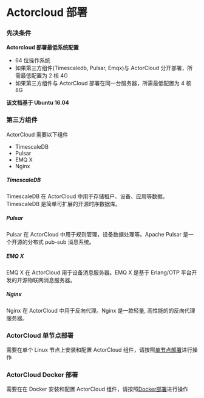# Actorcloud 部署

### 先决条件

**Actorcloud 部署最低系统配置**

* 64 位操作系统
* 如果第三方组件(Timescaledb, Pulsar, Emqx)与 ActorCloud 分开部署，所需最低配置为 2 核 4G
* 如果第三方组件与 ActorCloud 部署在同一台服务器，所需最低配置为 4 核 8G

**该文档基于 Ubuntu 16.04**

### 第三方组件

ActorCloud 需要以下组件

* TimescaleDB
* Pulsar 
* EMQ X
* Nginx

##### TimescaleDB
TimescaleDB 在 ActorCloud 中用于存储租户、设备、应用等数据。TimescaleDB 是简单可扩展的开源时序数据库。

##### Pulsar 

Pulsar 在 ActorCloud 中用于规则管理，设备数据处理等。Apache Pulsar 是一个开源的分布式 pub-sub 消息系统。

##### EMQ X

EMQ X 在 ActorCloud 用于设备消息服务器。EMQ X 是基于 Erlang/OTP 平台开发的开源物联网消息服务器。

##### Nginx

Nginx 在 ActorCloud 中用于反向代理。Nginx 是一款轻量, 高性能的的反向代理服务器。

### ActorCloud 单节点部署

需要在单个 Linux 节点上安装和配置 ActorCloud 组件，请按照[单节点部署](single_node.md)进行操作

### ActorCloud Docker 部署
需要在在 Docker 安装和配置 ActorCloud 组件，请按照[Docker部署](docker.md)进行操作

